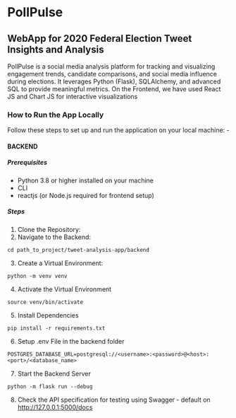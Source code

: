 # PollPulse
## WebApp for 2020 Federal Election Tweet Insights and Analysis

PollPulse is a social media analysis platform for tracking and visualizing engagement trends, candidate comparisons, and social media influence during elections. It leverages Python (Flask), SQLAlchemy, and advanced SQL to provide meaningful metrics. On the Frontend, we have used React JS and Chart JS for interactive visualizations


### How to Run the App Locally
Follow these steps to set up and run the application on your local machine: -

#### BACKEND

##### Prerequisites
* Python 3.8 or higher installed on your machine
* CLI
* reactjs (or Node.js required for frontend setup)

##### Steps
 1.  Clone the Repository:
 2.  Navigate to the Backend:
```
cd path_to_project/tweet-analysis-app/backend
```
 3.  Create a Virtual Environment:
```
python -m venv venv
```
 4.  Activate the Virtual Environment
```
source venv/bin/activate
```
 5.  Install Dependencies
```
pip install -r requirements.txt
```
6. Setup .env File in the backend folder
```
POSTGRES_DATABASE_URL=postgresql://<username>:<password>@<host>:<port>/<database_name>
```
7. Start the Backend Server
```
python -m flask run --debug
```
8. Check the API specification for testing using Swagger - default on http://127.0.0.1:5000/docs

